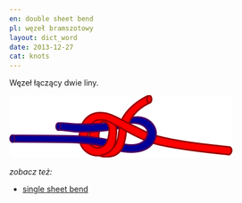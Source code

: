 ```yaml
---
en: double sheet bend
pl: węzeł bramszotowy
layout: dict_word
date: 2013-12-27
cat: knots
---
```


Węzeł łączący dwie liny.

![double sheet bend](/img/dict/double_sheet_bend.png)

*zobacz też:* 

* [single sheet bend](/dict/s/single-sheet-bend.html)